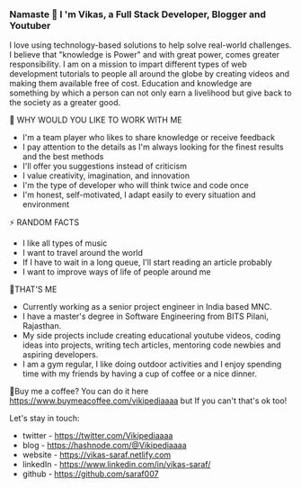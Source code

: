 ### Namaste 👋 I 'm Vikas, a Full Stack Developer, Blogger and Youtuber

I love using technology-based solutions to help solve real-world challenges. I believe that "knowledge is Power" and with great power, comes greater responsibility.
I am on a mission to impart different types of web development tutorials to people all around the globe by creating videos and making them available free of cost. Education and knowledge are something by which a person can not only earn a livelihood but give back to the society as a greater good.

🔭 WHY WOULD YOU LIKE TO WORK WITH ME
- I'm a team player who likes to share knowledge or receive feedback
- I pay attention to the details as I'm always looking for the finest results and the best methods
- I'll offer you suggestions instead of criticism
- I value creativity, imagination, and innovation
- I'm the type of developer who will think twice and code once
- I'm honest, self-motivated, I adapt easily to every situation and environment

⚡ RANDOM FACTS
- I like all types of music
- I want to travel around the world
- If I have to wait in a long queue, I'll start reading an article probably
- I want to improve ways of life of people around me

🌱THAT'S ME
- Currently working as a senior project engineer in India based MNC.
- I have a master's degree in Software Engineering from BITS Pilani, Rajasthan.
- My side projects include creating educational youtube videos, coding ideas into projects, writing tech articles, mentoring code newbies and aspiring developers.
- I am a gym regular, I like doing outdoor activities and I enjoy spending time with my friends by having a cup of coffee or a nice dinner.

🍪Buy me a coffee? You can do it here   
https://www.buymeacoffee.com/vikipediaaaa but If you can't that's ok too!

Let's stay in touch: 
- twitter - https://twitter.com/Vikipediaaaa
- blog - https://hashnode.com/@Vikipediaaaa
- website - https://vikas-saraf.netlify.com
- linkedIn - https://www.linkedin.com/in/vikas-saraf/
- github - https://github.com/saraf007
